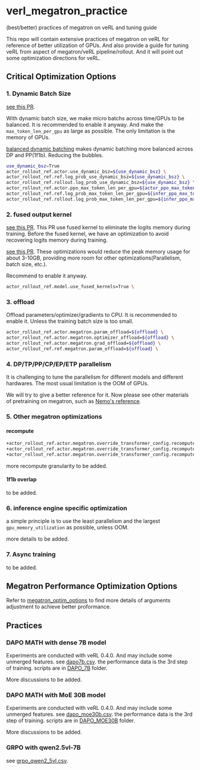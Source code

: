# verl_megatron_practice
(best/better) practices of megatron on veRL and tuning guide

This repo will contain extensive practices of megatron on veRL for reference of better utilization of GPUs. And also provide a guide for tuning veRL from aspect of megatron/veRL pipeline/rollout. And it will point out some optimization directions for veRL.


## Critical Optimization Options
### 1. Dynamic Batch Size
[see this PR](https://github.com/volcengine/verl/pull/1617). 

With dynamic batch size, we make micro batchs across time/GPUs to be balanced. It is recommended to enable it anyway.
And make the `max_token_len_per_gpu` as large as possible. The only limitation is the memory of GPUs.

[balanced dynamic batching](https://github.com/volcengine/verl/pull/2452) makes dynamic batching more balanced across DP and PP(1f1b). Reducing the bubbles.

```bash
use_dynamic_bsz=True
actor_rollout_ref.actor.use_dynamic_bsz=${use_dynamic_bsz} \
actor_rollout_ref.ref.log_prob_use_dynamic_bsz=${use_dynamic_bsz} \
actor_rollout_ref.rollout.log_prob_use_dynamic_bsz=${use_dynamic_bsz} \
actor_rollout_ref.actor.ppo_max_token_len_per_gpu=${actor_ppo_max_token_len} \
actor_rollout_ref.ref.log_prob_max_token_len_per_gpu=${infer_ppo_max_token_len} \
actor_rollout_ref.rollout.log_prob_max_token_len_per_gpu=${infer_ppo_max_token_len} \
```


### 2. fused output kernel
[see this PR](https://github.com/volcengine/verl/pull/2210). This PR use fused kernel to eliminate the logits memory during training.
Before the fused kernel, we have an optimization to avoid recovering logits memory during training. 

[see this PR](https://github.com/volcengine/verl/pull/1629). 
These optimizations would reduce the peak memory usage for about 3-10GB, providing more room for other optimizations(Parallelism, batch size, etc.).

Recommend to enable it anyway.
```bash
actor_rollout_ref.model.use_fused_kernels=True \
```

### 3. offload
Offload parameters/optimizer/gradients to CPU. 
It is recommended to enable it. Unless the training batch size is too small.
```bash
actor_rollout_ref.actor.megatron.param_offload=${offload} \
actor_rollout_ref.actor.megatron.optimizer_offload=${offload} \
actor_rollout_ref.actor.megatron.grad_offload=${offload} \
actor_rollout_ref.ref.megatron.param_offload=${offload} \
```

### 4. DP/TP/PP/CP/EP/ETP parallelism
It is challenging to tune the parallelism for different models and different hardwares. The most usual limitation is the OOM of GPUs. 

We will try to give a better reference for it. Now please see other materials of pretraining on megatron, such as [Nemo's reference](https://github.com/NVIDIA/NeMo/blob/main/scripts/performance/recommended_model_configs/model_configs_h100.csv).

### 5. Other megatron optimizations
#### recompute
```bash
+actor_rollout_ref.actor.megatron.override_transformer_config.recompute_method=uniform \
+actor_rollout_ref.actor.megatron.override_transformer_config.recompute_granularity=full \
+actor_rollout_ref.actor.megatron.override_transformer_config.recompute_num_layers=1 \
```

more recompute granularity to be added.
#### 1f1b overlap
to be added.




### 6. inference engine specific optimization
a simple principle is to use the least parallelism and the largest `gpu_memory_utilization` as possible, unless OOM.

more details to be added.


### 7. Async training
to be added.


## Megatron Performance Optimization Options

Refer to [megatron_optim_options](./megatron_optim_options.md) to find more details of arguments adjustment to achieve better proformance.

## Practices

### DAPO MATH with dense 7B model
Experiments are conducted with veRL 0.4.0. And may include some unmerged features. see [dapo7b.csv](./dapo7b.csv).
the performance data is the 3rd step of training. scripts are in [DAPO_7B](./DAPO_7B) folder.

More discussions to be added.


### DAPO MATH with MoE 30B model
Experiments are conducted with veRL 0.4.0. And may include some unmerged features. see [dapo_moe30b.csv](./dapo_moe30b.csv).
the performance data is the 3rd step of training. scripts are in [DAPO_MOE30B](./DAPO_MOE30B) folder.


More discussions to be added.







### GRPO with qwen2.5vl-7B
see [grpo_qwen2_5vl.csv](./grpo_qwen2_5vl.csv).






